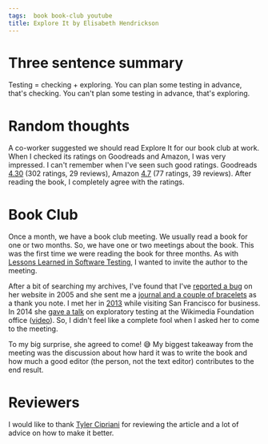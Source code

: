 ```yaml
---
tags:  book book-club youtube
title: Explore It by Elisabeth Hendrickson
---
```

# Three sentence summary

Testing = checking + exploring. You can plan some testing in advance, that's checking. You can't plan some testing in advance, that's exploring.

# Random thoughts

A co-worker suggested we should read Explore It for our book club at work. When I checked its ratings on Goodreads and Amazon, I was very impressed. I can't remember when I've seen such good ratings. Goodreads [4.30](https://www.goodreads.com/book/show/15980494-explore-it) (302 ratings, 29 reviews), Amazon [4.7](https://www.amazon.com/Explore-Increase-Confidence-Exploratory-Testing/product-reviews/1937785025) (77 ratings, 39 reviews). After reading the book, I completely agree with the ratings.

# Book Club

Once a month, we have a book club meeting. We usually read a book for one or two months. So, we have one or two meetings about the book. This was the first time we were reading the book for three months. As with [Lessons Learned in Software Testing](lessons-learned-in-software-testing-2022), I wanted to invite the author to the meeting.

After a bit of searching my archives, I've found that I've [reported a bug](poklon-1) on her website in 2005 and she sent me a [journal and a couple of bracelets](poklon-2) as a thank you note. I met her in [2013](san-francisco-2013) while visiting San Francisco for business. In 2014 she [gave a talk](https://www.meetup.com/wikimedia-tech/events/207856222/) on exploratory testing at the Wikimedia Foundation office ([video](https://youtu.be/ylWjw9iPWg0)). So, I didn't feel like a complete fool when I asked her to come to the meeting.

To my big surprise, she agreed to come! 😅 My biggest takeaway from the meeting was the discussion about how hard it was to write the book and how much a good editor (the person, not the text editor) contributes to the end result.

# Reviewers

I would like to thank [Tyler Cipriani](https://tylercipriani.com/) for reviewing the article and a lot of advice on how to make it better.
